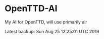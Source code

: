 # OpenTTD-AI
My AI for OpenTTD, will use primarily air

Latest backup: Sun Aug 25 12:25:01 UTC 2019
